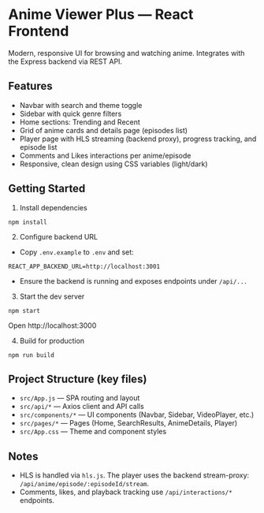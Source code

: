 # Anime Viewer Plus — React Frontend

Modern, responsive UI for browsing and watching anime. Integrates with the Express backend via REST API.

## Features

- Navbar with search and theme toggle
- Sidebar with quick genre filters
- Home sections: Trending and Recent
- Grid of anime cards and details page (episodes list)
- Player page with HLS streaming (backend proxy), progress tracking, and episode list
- Comments and Likes interactions per anime/episode
- Responsive, clean design using CSS variables (light/dark)

## Getting Started

1) Install dependencies
```
npm install
```

2) Configure backend URL
- Copy `.env.example` to `.env` and set:
```
REACT_APP_BACKEND_URL=http://localhost:3001
```
- Ensure the backend is running and exposes endpoints under `/api/...`

3) Start the dev server
```
npm start
```
Open http://localhost:3000

4) Build for production
```
npm run build
```

## Project Structure (key files)

- `src/App.js` — SPA routing and layout
- `src/api/*` — Axios client and API calls
- `src/components/*` — UI components (Navbar, Sidebar, VideoPlayer, etc.)
- `src/pages/*` — Pages (Home, SearchResults, AnimeDetails, Player)
- `src/App.css` — Theme and component styles

## Notes

- HLS is handled via `hls.js`. The player uses the backend stream-proxy: `/api/anime/episode/:episodeId/stream`.
- Comments, likes, and playback tracking use `/api/interactions/*` endpoints.
